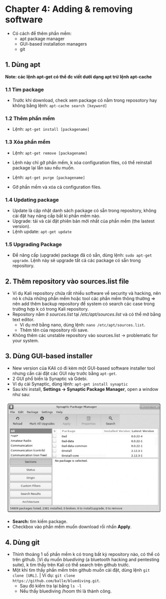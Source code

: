 # Chapter 4: Adding & removing software
- Có cách để thêm phần mềm:
	+ apt package manager
	+ GUI-based installation managers
	+ git

## 1. Dùng apt

**Note: các lệnh apt-get có thể đc viết dưới dạng apt trừ lệnh apt-cache**

### 1.1 Tìm package
- Trước khi download, check xem package có nằm trong reposotory hay không bằng lệnh: `apt-cache search [keyword]`

### 1.2 Thêm phần mềm
- Lệnh: `apt-get install [packagename]`

### 1.3 Xóa phần mềm
- Lệnh: `apt-get remove [packagename]`
- Lệnh này chỉ gỡ phần mềm, k xóa configuration files, có thể reinstall package lại lần sau nếu muốn.

- Lệnh: `apt-get purge [packagename]`
- Gỡ phần mềm và xóa cả configuration files.

### 1.4 Updating package
- Update là cập nhật danh sách package có sẵn trong repository, không cài đặt hay nâng cấp bất kì phần mềm nào.
- Upgrade: tải và cài đặt phiên bản mới nhất của phần mềm (the lastest version).
- Lệnh update: `apt-get update`

### 1.5 Upgrading Package
- Để nâng cấp (upgrade) package đã có sẵn, dùng lệnh: `sudo apt-get upgrade`. Lệnh này sẽ upgrade tất cả các package có sẵn trong repository.

## 2. Thêm repository vào sources.list file
- Ví dụ Kali repository chứa rất nhiều software về security và hacking, nên nó k chứa những phần mềm hoặc tool các phần mềm thông thường => nên add thêm backup repository để system có search các case trong trường hợp k có trong Kali repository.
- Repository nằm ở *sources.list* tại */etc/apt/sources.list* và có thể mở bằng text editor. 
	+ Ví dụ mở bằng nano, dùng lệnh: `nano /etc/apt/sources.list`.
	+ Thêm tên của repository rồi save.
- Không thêm các unstable repository vào sources.list -> problematic for your system.

## 3. Dùng GUI-based installer
- New version của KAli có đi kèm một GUI-based software installer tool nhưng cần cài đặt các GUI này trước bằng `apt-get`.
- 2 GUI phổ biến là Synaptic và Gdebi.
- Ví dụ cài Synaptic, dùng lệnh: `apt-get install synaptic`
- Sau khi install, **Settings -> Synaptic Package Manager**, open a window như sau:

![synaptic](/images/synaptic.PNG)

- **Search:** tìm kiếm package.
- Checkbox vào phần mềm muốn download rồi nhấn **Apply**.

## 4. Dùng git
- Thỉnh thoảng 1 số phần mềm k có trong bất kỳ repository nào, có thể có trên github.
	|Ví dụ muốn *bluediving* (a bluetooth hacking and pentesting suite), k tìm thấy trên Kali có thể search trên github trước. 
- Một khi tìm thấy phần mềm trên github muốn cài đặt, dùng lệnh `git clone [URL]`.
	| Ví dụ: `git clone https://github.com/balle/bluediving.git`.
	+ Sau đó kiểm tra lại bằng `ls -l`
	+ Nếu thấy bluediving /hoom thì là thành công.